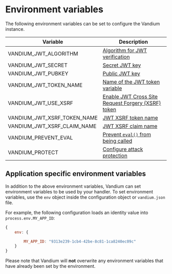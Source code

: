 # Environment variables

The following environment variables can be set to configure the Vandium instance.

Variable                    | Description
----------------------------|-------------------
VANDIUM_JWT_ALGORITHM       | [Algorithm for JWT verification](../using-jwt/configuration/using-env-vars.md)
VANDIUM_JWT_SECRET          | [Secret JWT key](../using-jwt/configuration/using-env-vars.md)
VANDIUM_JWT_PUBKEY          | [Public JWT key](../using-jwt/configuration/using-env-vars.md)
VANDIUM_JWT_TOKEN_NAME      | [Name of the JWT token variable](../using-jwt/configuration/using-env-vars.md)
VANDIUM_JWT_USE_XSRF        | [Enable JWT Cross Site Request Forgery (XSRF) token](../using-jwt/configuration/using-env-vars.md)
VANDIUM_JWT_XSRF_TOKEN_NAME | [JWT XSRF token name](../using-jwt/configuration/using-env-vars.md)
VANDIUM_JWT_XSRF_CLAIM_NAME | [JWT XSRF claim name](../using-jwt/configuration/using-env-vars.md)
VANDIUM_PREVENT_EVAL        | [Prevent `eval()` from being called](../protection/eval-prevention.md)
VANDIUM_PROTECT             | [Configure attack protection](../protection/configuration.md)

## Application specific environment variables

In addition to the above environment variables, Vandium can set environment variables to be used by your handler. To set environment variables,
use the `env` object inside the configuration object or `vandium.json` file.

For example, the following configuration loads an identity value into `process.env.MY_APP_ID`:

```js
{
	env: {

		MY_APP_ID: "9313e239-1cb4-42be-8c81-1ca8240ec09c"
	}
}
```

Please note that Vandium will **not** overwrite any environment variables that have already been set by the environment.

